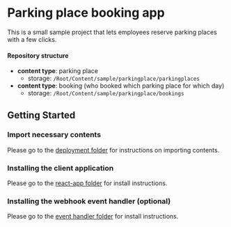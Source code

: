 # Parking place booking app
This is a small sample project that lets employees reserve parking places with a few clicks.

#### Repository structure
- **content type**: parking place 
   - storage: ```/Root/Content/sample/parkingplace/parkingplaces```
- **content type**: booking (who booked which parking place for which day)
   - storage: ```/Root/Content/sample/parkingplace/bookings```

## Getting Started
### Import necessary contents
Please go to the [deployment folder](../../deployment/) for instructions on importing contents.

### Installing the client application
Please go to the [react-app folder](/src/parking-place/react-app/) for install instructions.

### Installing the webhook event handler (optional)
Please go to the [event handler folder](/src/parking-place/ParkingPlaceEventHandler/) for install instructions.